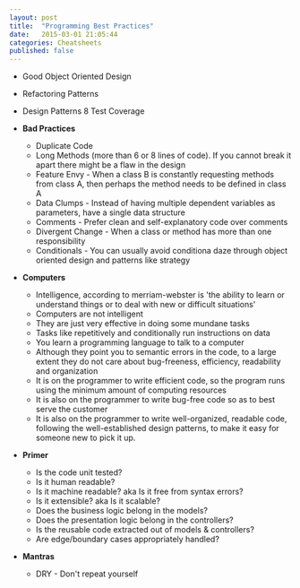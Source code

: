 ```yaml
---
layout: post
title:  "Programming Best Practices"
date:   2015-03-01 21:05:44
categories: Cheatsheets
published: false
---
```


* Good Object Oriented Design
* Refactoring Patterns
* Design Patterns
8 Test Coverage

* __Bad Practices__
  * Duplicate Code
  * Long Methods (more than 6 or 8 lines of code). If you cannot break it apart there might be a flaw in the design
  * Feature Envy - When a class B is constantly requesting methods from class A, then perhaps the method needs to be defined in class A
  * Data Clumps - Instead of having multiple dependent variables as parameters, have a single data structure 
  * Comments - Prefer clean and self-explanatory code over comments
  * Divergent Change - When a class or method has more than one responsibility
  * Conditionals - You can usually avoid conditiona daze through object oriented design and patterns like strategy

* __Computers__
  * Intelligence, according to merriam-webster is 'the ability to learn or understand things or to deal with new or difficult situations'
  * Computers are not intelligent
  * They are just very effective in doing some mundane tasks
  * Tasks like repetitively and conditionally run instructions on data
  * You learn a programming language to talk to a computer
  * Although they point you to semantic errors in the code, to a large extent they do not care about bug-freeness, efficiency, readability and organization
  * It is on the programmer to write efficient code, so the program runs using the minimum amount of computing resources
  * It is also on the programmer to write bug-free code so as to best serve the customer
  * It is also on the programmer to write well-organized, readable code, following the well-established design patterns, to make it easy for someone new to pick it up.
  
* __Primer__
  * Is the code unit tested?
  * Is it human readable?
  * Is it machine readable? aka Is it free from syntax errors?
  * Is it extensible? aka Is it scalable?
  * Does the business logic belong in the models?
  * Does the presentation logic belong in the controllers?
  * Is the reusable code extracted out of models & controllers?
  * Are edge/boundary cases appropriately handled?

* __Mantras__
  * DRY - Don't repeat yourself


